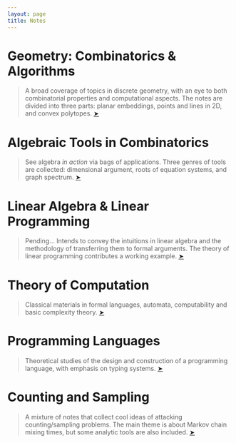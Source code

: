 ```yaml
---
layout: page
title: Notes
---
```


# Geometry: Combinatorics & Algorithms

> A broad coverage of topics in discrete geometry, with an eye to both combinatorial properties and computational aspects. The notes are divided into three parts: planar embeddings, points and lines in 2D, and convex polytopes. [➤](./geometry)

# Algebraic Tools in Combinatorics

> See algebra *in action* via bags of applications. Three genres of tools are collected: dimensional argument, roots of equation systems, and graph spectrum. [➤](./algebraic-tools)

# Linear Algebra & Linear Programming

> Pending... Intends to convey the intuitions in linear algebra and the methodology of transferring them to formal arguments. The theory of linear programming contributes a working example. [➤](./linear-algebra)

# Theory of Computation

> Classical materials in formal languages, automata, computability and basic complexity theory. [➤](./computation)

# Programming Languages

> Theoretical studies of the design and construction of a programming language, with emphasis on typing systems. [➤](./program-language)

# Counting and Sampling

> A mixture of notes that collect cool ideas of attacking counting/sampling problems. The main theme is about Markov chain mixing times, but some analytic tools are also included. [➤](./sampling)
